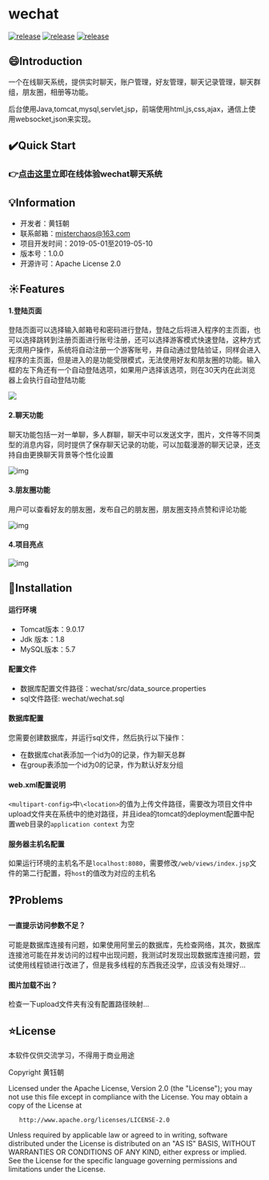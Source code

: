 # wechat

[![release](https://img.shields.io/badge/release-1.0.0-green)](https://github.com/misterchaos/wechat/releases)
[![release](https://img.shields.io/badge/version-beta-orange)](https://github.com/misterchaos/wechat/releases)
[![release](https://img.shields.io/badge/build-passing-green)](https://github.com/misterchaos/wechat/releases)

## :smile:Introduction

一个在线聊天系统，提供实时聊天，账户管理，好友管理，聊天记录管理，聊天群组，朋友圈，相册等功能。

后台使用Java,tomcat,mysql,servlet,jsp，前端使用html,js,css,ajax，通信上使用websocket,json来实现。

## :heavy_check_mark:Quick Start

### :point_right:[点击这里](https://app.hellochaos.cn/wechat/)立即在线体验wechat聊天系统

## :bulb:Information

- 开发者：黄钰朝
- 联系邮箱：<a href="misterchaos@163.com">misterchaos@163.com</a>
- 项目开发时间：2019-05-01至2019-05-10
- 版本号：1.0.0
- 开源许可：Apache License 2.0

## :sunny:Features

#### 1.登陆页面

登陆页面可以选择输入邮箱号和密码进行登陆，登陆之后将进入程序的主页面，也可以选择跳转到注册页面进行账号注册，还可以选择游客模式快速登陆，这种方式无须用户操作，系统将自动注册一个游客账号，并自动通过登陆验证，同样会进入程序的主页面，但是进入的是功能受限模式，无法使用好友和朋友圈的功能。输入框的左下角还有一个自动登陆选项，如果用户选择该选项，则在30天内在此浏览器上会执行自动登陆功能

![](https://raw.githubusercontent.com/misterchaos/wechat/master/wechat项目截图/登陆功能.jpg)

#### 2.聊天功能

聊天功能包括一对一单聊，多人群聊，聊天中可以发送文字，图片，文件等不同类型的消息内容，同时提供了保存聊天记录的功能，可以加载漫游的聊天记录，还支持自由更换聊天背景等个性化设置

![img](https://raw.githubusercontent.com/misterchaos/wechat/master/wechat项目截图/聊天功能.jpg)

#### 3.朋友圈功能

用户可以查看好友的朋友圈，发布自己的朋友圈，朋友圈支持点赞和评论功能

![img](https://raw.githubusercontent.com/misterchaos/wechat/master/wechat项目截图/朋友圈功能.jpg)

#### 4.项目亮点

![img](https://raw.githubusercontent.com/misterchaos/wechat/master/wechat项目截图/项目亮点.jpg)

## :triangular_flag_on_post:Installation

#### 运行环境

- Tomcat版本：9.0.17
- Jdk 版本：1.8
- MySQL版本：5.7

#### 配置文件

- 数据库配置文件路径：wechat/src/data_source.properties
- sql文件路径: wechat/wechat.sql

#### 数据库配置

您需要创建数据库，并运行sql文件，然后执行以下操作：

- 在数据库chat表添加一个id为0的记录，作为聊天总群
- 在group表添加一个id为0的记录，作为默认好友分组

#### web.xml配置说明

`<multipart-config>`中`\<location>`的值为上传文件路径，需要改为项目文件中upload文件夹在系统中的绝对路径，并且idea的tomcat的deployment配置中配置web目录的`application context` 为空

#### 服务器主机名配置

如果运行环境的主机名不是`localhost:8080`，需要修改`/web/views/index.jsp`文件的第二行配置，将`host`的值改为对应的主机名

## :question:Problems

#### 一直提示访问参数不足？

可能是数据库连接有问题，如果使用阿里云的数据库，先检查网络，其次，数据库连接池可能在并发访问的过程中出现问题，我测试时发现出现数据库连接问题，尝试使用线程锁进行改进了，但是我多线程的东西我还没学，应该没有处理好...

#### 图片加载不出？

检查一下upload文件夹有没有配置路径映射...

## :star:License

本软件仅供交流学习，不得用于商业用途

Copyright 黄钰朝 

   Licensed under the Apache License, Version 2.0 (the "License");
   you may not use this file except in compliance with the License.
   You may obtain a copy of the License at

       http://www.apache.org/licenses/LICENSE-2.0

   Unless required by applicable law or agreed to in writing, software
   distributed under the License is distributed on an "AS IS" BASIS,
   WITHOUT WARRANTIES OR CONDITIONS OF ANY KIND, either express or implied.
   See the License for the specific language governing permissions and
   limitations under the License.
